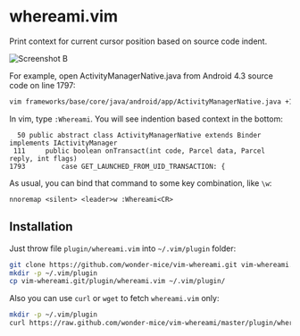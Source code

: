 whereami.vim
============

Print context for current cursor position based on source code indent.

![Screenshot B](https://raw.github.com/wonder-mice/vim-whereami/master/doc/_screenshots/screenshot_b-x1_2.png)

For example, open ActivityManagerNative.java from Android 4.3 source code on line 1797:
```bash
vim frameworks/base/core/java/android/app/ActivityManagerNative.java +1797
```
In vim, type `:Whereami`. You will see indention based context in the bottom:
```
  50 public abstract class ActivityManagerNative extends Binder implements IActivityManager
 111     public boolean onTransact(int code, Parcel data, Parcel reply, int flags)
1793         case GET_LAUNCHED_FROM_UID_TRANSACTION: {
```
As usual, you can bind that command to some key combination, like `\w`:
```vim
nnoremap <silent> <leader>w :Whereami<CR>
```

## Installation

Just throw file `plugin/whereami.vim` into `~/.vim/plugin` folder:
```bash
git clone https://github.com/wonder-mice/vim-whereami.git vim-whereami.git
mkdir -p ~/.vim/plugin
cp vim-whereami.git/plugin/whereami.vim ~/.vim/plugin/
```
Also you can use `curl` or `wget` to fetch `whereami.vim` only:
```bash
mkdir -p ~/.vim/plugin
curl https://raw.github.com/wonder-mice/vim-whereami/master/plugin/whereami.vim -o ~/.vim/plugin/whereami.vim
```
